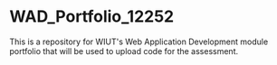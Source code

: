 # WAD_Portfolio_12252
This is a repository for WIUT's Web Application Development module portfolio that will be used to upload code for the assessment.
